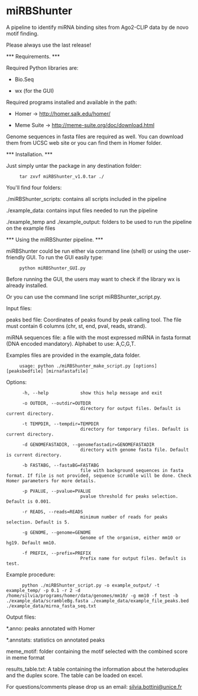 # miRBShunter
A pipeline to identify miRNA binding sites from Ago2-CLIP data by de novo motif finding.

Please always use the last release!


***  Requirements. ***

Required Python libraries are:

- Bio.Seq 

- wx (for the GUI)


Required programs installed and available in the path:

- Homer -> http://homer.salk.edu/homer/

- Meme Suite -> http://meme-suite.org/doc/download.html


Genome sequences in fasta files are required as well. You can download them from UCSC web site or you can find them in Homer folder. 


***  Installation. ***


Just simply untar the package in any destination folder:


         tar zxvf miRBShunter_v1.0.tar ./


You'll find four folders:


./miRBShunter_scripts: contains all scripts included in the pipeline

./example_data: contains input files needed to run the pipeline

./example_temp and ./example_output: folders to be used to run the pipeline on the example files




*** Using the miRBShunter pipeline. ***


miRBShunter could be run either via command line (shell) or using the user-friendly GUI. To run the GUI easily type:


         python miRBShunter_GUI.py


Before running the GUI, the users may want to check if the library wx is already installed.


Or you can use the command line script miRBShunter_script.py.


Input files: 


peaks bed file: Coordinates of peaks found by peak calling tool. The file must contain 6 columns (chr, st, end, pval, reads, strand).


miRNA sequences file: a file with the most expressed miRNA in fasta format (DNA encoded mandatory). Alphabet to use: A,C,G,T. 



Examples files are provided in the example_data folder. 



         usage: python ./miRBShunter_make_script.py [options] [peaksbedfile] [mirnafastafile]



Options:


          -h, --help            show this help message and exit

          -o OUTDIR, --outdir=OUTDIR
                                directory for output files. Default is current directory.
          
          -t TEMPDIR, --tempdir=TEMPDIR
                                directory for temporary files. Default is current directory.
                                
          -d GENOMEFASTADIR, --genomefastadir=GENOMEFASTADIR
                                directory with genome fasta file. Default is current directory.
                                
          -b FASTABG, --fastaBG=FASTABG
                                file with background sequences in fasta format. If file is not provided, sequence scrumble will be done. Check Homer parameters for more details.
          
          -p PVALUE, --pvalue=PVALUE
                                pvalue threshold for peaks selection. Default is 0.001.
                                
          -r READS, --reads=READS
                                minimum number of reads for peaks selection. Default is 5.
                                
          -g GENOME, --genome=GENOME
                                Genome of the organism, either mm10 or hg19. Default mm10.
          
          -f PREFIX, --prefix=PREFIX
                                Prefix name for output files. Default is test.

                        
Example procedure:


          python ./miRBShunter_script.py -o example_output/ -t example_temp/ -p 0.1 -r 2 -d /home/silvia/programs/homer/data/genomes/mm10/ -g mm10 -f test -b ./example_data/scrambleBg.fasta ./example_data/example_file_peaks.bed ./example_data/mirna_fasta_seq.txt

Output files:


*.anno: peaks annotated with Homer

*.annstats: statistics on annotated peaks

meme_motif: folder containing the motif selected with the combined score in meme format

results_table.txt: A table containing the information about the heteroduplex and the duplex score. The table can be loaded on excel.


For questions/comments please drop us an email: silvia.bottini@unice.fr

